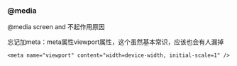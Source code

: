 ### @media

@media screen and 不起作用原因

忘记加meta：meta属性viewport属性，这个虽然基本常识，应该也会有人漏掉

```
<meta name="viewport" content="width=device-width, initial-scale=1" />
```
